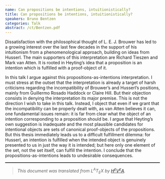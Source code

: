 ```yaml
---
name: Can propositions be intentions, intuitionistically?
title: Can propositions be intentions, intuitionistically?
speakers: Bruno Bentzen
categories: Talk
abstract: /ct/Bentzen.pdf
---
```

<!--HEVEA command line is: /usr/bin/hevea article.hva asl.hva Bentzen_hva.tex -->
<!--CUT STYLE article--><!--CUT DEF section 1 --><p>
Dissatisfaction with the philosophical thought of L.&#xA0;E.&#xA0;J. Brouwer has led to a growing interest over the last few decades in the
support of his intuitionism from a phenomenological approach, building on ideas from Husserl. The main supporters of this interpretation are Richard Tieszen and Mark van Atten. It is rooted in Heyting&#x2019;s idea that a proposition is an intention which is fulfilled with a proof-object of it. </p><p>In this talk I argue against this propositions-as-intentions interpretation. I must stress at the outset that the interpretation is already a target of harsh criticisms regarding the incompatibility of Brouwer&#x2019;s and Husserl&#x2019;s positions, mainly from Guillermo Rosado Haddock or Claire Hill. But their objection consists in denying the interpretation its major premise. 
This is not the direction I wish to take in this talk. Instead, I object that even if we grant that the incompatibility can be properly dealt with, as van Atten believes it can, one fundamental issues remain: it is far from clear what the object of an intention corresponding to a proposition should be. I argue that Heyting&#x2019;s own suggestion is inadequate and the most plausible candidates for intentional objects are sets of canonical proof-objects of the propositions. But this thesis immediately leads us to a difficult fulfillment dilemma: for Husserl, an intention is fulfilled when the intended object is genuinely presented to us in just the way it is intended; but here only one element of the set, not the set itself, can fulfill the intention. I conclude that the propositions-as-intentions leads to undesirable consequences. 
</p><!--CUT END -->
<!--HTMLFOOT-->
<!--ENDHTML-->
<!--FOOTER-->
<hr style="height:2"><blockquote class="quote"><em>This document was translated from L<sup>A</sup>T<sub>E</sub>X by
</em><a href="http://hevea.inria.fr/index.html"><em>H</em><em><span style="font-size:small"><sup>E</sup></span></em><em>V</em><em><span style="font-size:small"><sup>E</sup></span></em><em>A</em></a><em>.</em></blockquote>
